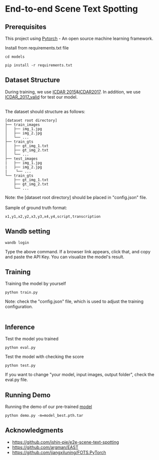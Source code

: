# End-to-end Scene Text Spotting


## Prerequisites

This project using [Pytorch](https://pytorch.org/) - An open source machine learning framework.

Install from requirements.txt file 

```
cd models

pip install -r requirements.txt
```

## Dataset Structure

During training, we use [ICDAR 2015](https://rrc.cvc.uab.es/?ch=4&com=downloads)&[ICDAR2017](https://rrc.cvc.uab.es/?ch=8&com=downloads). In addition, we use [ICDAR_2017_valid](https://rrc.cvc.uab.es/?ch=8&com=downloads) for test our model.<br /><br />

The dataset should structure as follows:

```
[dataset root directory]
├── train_images
│   ├── img_1.jpg
│   ├── img_2.jpg
│   └── ...
├── train_gts
│   ├── gt_img_1.txt
│   ├── gt_img_2.txt
│   └── ...
├── test_images
|   ├── img_1.jpg
|   ├── img_2.jpg
|    └── ...
└── train_gts
    ├── gt_img_1.txt
    ├── gt_img_2.txt
    └── ...
```
Note: the [dataset root directory] should be placed in "config.json" file. <br /><br />
Sample of ground truth format:
```
x1,y1,x2,y2,x3,y3,x4,y4,script,transcription
```
## Wandb setting
```
wandb login
```
Type the above command.
If a browser link appears, click that, and copy and paste the API Key.
You can visualize the model's result.

## Training

Training the model by yourself
```
python train.py
```
Note: check the "config.json" file, which is used to adjust the training configuration.<br /><br />

## Inference
Test the model you trained
```
python eval.py
```
Test the model with checking the score
```
python test.py
```

If you want to change "your model, input images, output folder", check the eval.py file.

## Running Demo

Running the demo of our pre-trained [model](https://drive.google.com/file/d/1toEqT1LA-0ieY0ZFeKc6UWJOVvPXDtF1/view?usp=sharing)

```
python demo.py -m=model_best.pth.tar
```

## Acknowledgments

* https://github.com/ishin-pie/e2e-scene-text-spotting
* https://github.com/argman/EAST
* https://github.com/jiangxiluning/FOTS.PyTorch

